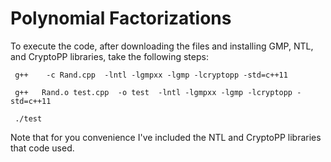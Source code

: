 # Polynomial Factorizations

To execute the code, after downloading the files and installing GMP, NTL, and CryptoPP libraries, take the following steps: 

     g++    -c Rand.cpp  -lntl -lgmpxx -lgmp -lcryptopp -std=c++11

     g++   Rand.o test.cpp  -o test  -lntl -lgmpxx -lgmp -lcryptopp -std=c++11

     ./test



Note that for you convenience I've included the NTL and CryptoPP libraries that code used. 
